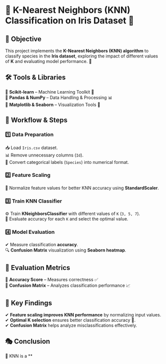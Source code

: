 # 🌿 K-Nearest Neighbors (KNN) Classification on Iris Dataset 🌟

## 📌 Objective
This project implements the **K-Nearest Neighbors (KNN) algorithm** to classify species in the **Iris dataset**, exploring the impact of different values of **K** and evaluating model performance. 🌸  

## 🛠️ Tools & Libraries  
🔹 **Scikit-learn** – Machine Learning Toolkit 🤖  
🔹 **Pandas & NumPy** – Data Handling & Processing 📊  
🔹 **Matplotlib & Seaborn** – Visualization Tools 🎨  

## 🚀 Workflow & Steps  
### 1️⃣ **Data Preparation**  
📥 Load `Iris.csv` dataset.  
📊 Remove unnecessary columns (`Id`).  
🔄 Convert categorical labels (`Species`) into numerical format.  

### 2️⃣ **Feature Scaling**  
🎯 Normalize feature values for better KNN accuracy using **StandardScaler**.  

### 3️⃣ **Train KNN Classifier**  
⚙ Train **KNeighborsClassifier** with different values of `K` (`3, 5, 7`).  
📌 Evaluate accuracy for each `K` and select the optimal value.  

### 4️⃣ **Model Evaluation**  
✔ Measure classification **accuracy**.  
🔍 **Confusion Matrix** visualization using **Seaborn heatmap**.  

## 📏 Evaluation Metrics  
🔹 **Accuracy Score** – Measures correctness ✅  
🔹 **Confusion Matrix** – Analyzes classification performance 📈  

## 🎯 Key Findings  
✔ **Feature scaling improves KNN performance** by normalizing input values.  
✔ **Optimal K selection** ensures better classification accuracy 🎯.  
✔ **Confusion Matrix** helps analyze misclassifications effectively.  

## 🎭 Conclusion  
🔮 KNN is a **